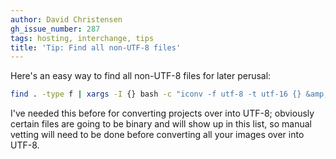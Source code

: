 ```yaml
---
author: David Christensen
gh_issue_number: 287
tags: hosting, interchange, tips
title: 'Tip: Find all non-UTF-8 files'
---
```




Here's an easy way to find all non-UTF-8 files for later perusal:

```bash
find . -type f | xargs -I {} bash -c "iconv -f utf-8 -t utf-16 {} &amp;&gt;/dev/null || echo {}" &gt; utf8_fail
```

I've needed this before for converting projects over into UTF-8; obviously certain files are going to be binary and will show up in this list, so manual vetting will need to be done before converting all your images over into UTF-8.


